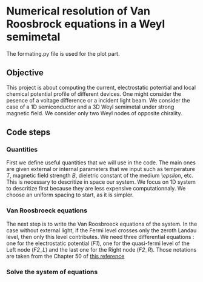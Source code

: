 # Numerical resolution of Van Roosbrock equations in a Weyl semimetal

The formating.py file is used for the plot part.

## Objective

This project is about computing the current, electrostatic potential and local chemical potential profile of different devices. One might consider the pesence of a voltage difference or a incident light beam. We consider the case of a 1D semiconductor and a 3D Weyl semimetal under strong magnetic field.
We consider only two Weyl nodes of opposite chirality.


## Code steps

### Quantities 

First we define useful quantities that we will use in the code. 
The main ones are given external or internal parameters that we input such as temperature *T*, magnetic field strength *B*, dieletric constant of the medium *\epsilon*, etc.
This is necessary to descritize in space our system. We focus on 1D system to descritize first because they are less expensive computationnaly. We choose an uniform spacing to start, as it is simpler.

### Van Roosbroeck equations

The next step is to write the Van Roosbroeck equations of the system. In the case without external light, if the Fermi level crosses only the zeroth Landau level, then only this level contributes.
We need three differential equations : one for the electrostatic potential (*F1*), one for the quasi-fermi level of the Left node (*F2_L*) and the last one for the Right node (*F2_R*).
Those notations are taken from the Chapter 50 of [this reference](https://www.taylorfrancis.com/books/e/9781315152318/chapters/10.4324/9781315152318-25)

### Solve the system of equations